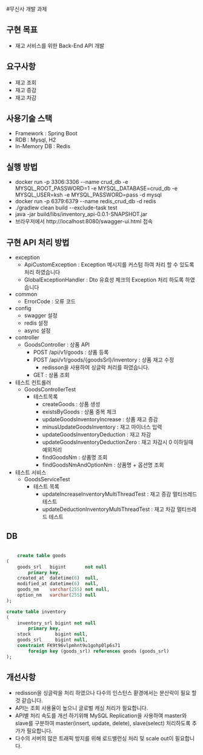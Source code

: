 #무신사 개발 과제
## 구현 목표
- 재고 서비스를 위한 Back-End API 개발
## 요구사항
- 재고 조회 
- 재고 증감
- 재고 차감
## 사용기술 스택
- Framework : Spring Boot
- RDB : Mysql, H2
- In-Memory DB : Redis

## 실행 방법
- docker run -p 3306:3306 --name crud_db -e MYSQL_ROOT_PASSWORD=1 -e MYSQL_DATABASE=crud_db -e MYSQL_USER=ksh -e MYSQL_PASSWORD=pass -d mysql
- docker run -p 6379:6379 --name redis_crud_db -d redis
- ./gradlew clean build --exclude-task test
- java -jar build/libs/inventory_api-0.0.1-SNAPSHOT.jar
- 브라우저에서 http://localhost:8080/swagger-ui.html 접속

## 구현 API 처리 방법
- exception
    - ApiCustomException : Exception 메시지를 커스텀 하여 처리 할 수 있도록 처리 하였습니다
    - GlobalExceptionHandler : Dto 유효성 체크의 Exception 처리 하도록 하였습니다
- common
    - ErrorCode : 오류 코드
- config
    - swagger 설정
    - redis 설정
    - async 설정
- controller
    - GoodsController : 상품 API 
        - POST /api/v1/goods : 상품 등록
        - POST /api/v1/goods/{goodsSrl}/inventory : 상품 재고 수정
          - redisson을 사용하여 싱글락 처리를 하였습니다.
        - GET : 상품 조회
- 테스트 컨트롤러
    - GoodsControllerTest
        - 테스트목록
            - createGoods : 상품 생성
            - existsByGoods : 상품 중복 체크
            - updateGoodsInventoryIncrease : 상품 재고 증감
            - minusUpdateGoodsInventory : 재고 마이너스 입력
            - updateGoodsInventoryDeduction : 재고 차감
            - updateGoodsInventoryDeductionZero : 재고 차감시 0 이하일때 예외처리
            - findGoodsNm : 상품명 조회
            - findGoodsNmAndOptionNm : 상품명 + 옵션명 조회
- 테스트 서비스 
    - GoodsServiceTest
        - 테스트 목록
          - updateIncreaseInventoryMultiThreadTest : 재고 증감 멀티쓰레드 테스트
          - updateDeductionInventoryMultiThreadTest : 재고 차감 멀티쓰레드 테스트

## DB
```  sql

    create table goods
(
    goods_srl   bigint       not null
        primary key,
    created_at  datetime(6)  null,
    modified_at datetime(6)  null,
    goods_nm    varchar(255) not null,
    option_nm   varchar(255) null
);

create table inventory
(
    inventory_srl bigint not null
        primary key,
    stock         bigint null,
    goods_srl     bigint null,
    constraint FK9t96vlpmhnt9u1gohp0lp6s71
        foreign key (goods_srl) references goods (goods_srl)
);

```

## 개선사항
- redisson을 싱글락을 처리 하였으나 다수의 인스턴스 홛경에서는 분산락이 필요 할 것 같습니다.
- API는 조회 사용율이 높으니 글로벌 캐싱 처리가 필요합니다.
- API별 처리 속도를 개선 하기위해 MySQL Replication을 사용하여 master와 slave를 구분하여 master(insert, update, delete), slave(select) 처리하도록 추가가 필요합니다.
- 다수의 서버의 많은 트래픽 방지를 위해 로드밸런싱 처리 및 scale out이 필요합니다.

